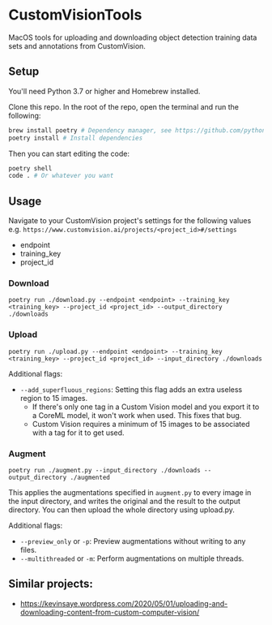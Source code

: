 # CustomVisionTools

MacOS tools for uploading and downloading object detection training data sets and annotations from CustomVision.

## Setup

You'll need Python 3.7 or higher and Homebrew installed.

Clone this repo. In the root of the repo, open the terminal and run the following:
```sh
brew install poetry # Dependency manager, see https://github.com/python-poetry/poetry#installation
poetry install # Install dependencies
```

Then you can start editing the code:
```sh
poetry shell
code . # Or whatever you want
```

## Usage

Navigate to your CustomVision project's settings for the following values e.g. `https://www.customvision.ai/projects/<project_id>#/settings`

* endpoint
* training_key
* project_id

### Download

```
poetry run ./download.py --endpoint <endpoint> --training_key <training_key> --project_id <project_id> --output_directory ./downloads
```

### Upload

```
poetry run ./upload.py --endpoint <endpoint> --training_key <training_key> --project_id <project_id> --input_directory ./downloads
```

Additional flags:
* `--add_superfluous_regions`: Setting this flag adds an extra useless region to 15 images. 
    - If there's only one tag in a Custom Vision model and you export it to a CoreML model, it won't work when used. This fixes that bug.
    - Custom Vision requires a minimum of 15 images to be associated with a tag for it to get used.

### Augment

```
poetry run ./augment.py --input_directory ./downloads --output_directory ./augmented
```

This applies the augmentations specified in `augment.py` to every image in the input directory, and writes the original and the result to the output directory. You can then upload the whole directory using upload.py.

Additional flags:
* `--preview_only` or `-p`: Preview augmentations without writing to any files.
* `--multithreaded` or `-m`: Perform augmentations on multiple threads.

## Similar projects:
- https://kevinsaye.wordpress.com/2020/05/01/uploading-and-downloading-content-from-custom-computer-vision/
